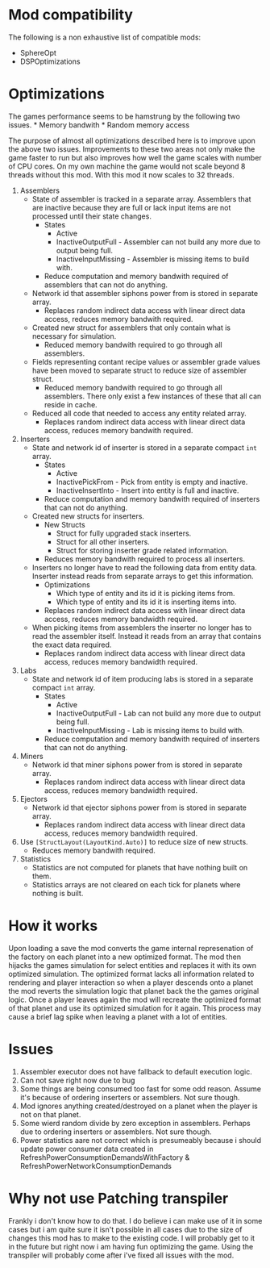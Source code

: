 ﻿# Mod compatibility

The following is a non exhaustive list of compatible mods:
* SphereOpt
* DSPOptimizations


# Optimizations

The games performance seems to be hamstrung by the following two issues.
	* Memory bandwith
	* Random memory access

The purpose of almost all optimizations described here is to improve upon the above two issues.
Improvements to these two areas not only make the game faster to run but also improves how well the game scales with number of CPU cores.
On my own machine the game would not scale beyond 8 threads without this mod. With this mod it now scales to 32 threads.


1. Assemblers
	* State of assembler is tracked in a separate array. Assemblers that are inactive because they are full or lack input items are not processed until their state changes.
		* States
			* Active
			* InactiveOutputFull - Assembler can not build any more due to output being full.
			* InactiveInputMissing - Assembler is missing items to build with.
		* Reduce computation and memory bandwith required of assemblers that can not do anything.
	* Network id that assembler siphons power from is stored in separate array.
		* Replaces random indirect data access with linear direct data access, reduces memory bandwith required.
	* Created new struct for assemblers that only contain what is necessary for simulation.
		* Reduced memory bandwith required to go through all assemblers.
	* Fields representing contant recipe values or assembler grade values have been moved to separate struct to reduce size of assembler struct.
		* Reduced memory bandwith required to go through all assemblers. There only exist a few instances of these that all can reside in cache.
	* Reduced all code that needed to access any entity related array.
		* Replaces random indirect data access with linear direct data access, reduces memory bandwith required.
2. Inserters
	* State and network id of inserter is stored in a separate compact `int` array.
		* States
			* Active
			* InactivePickFrom - Pick from entity is empty and inactive.
			* InactiveInsertInto - Insert into entity is full and inactive.
		* Reduce computation and memory bandwith required of inserters that can not do anything.
	* Created new structs for inserters.
		* New Structs
			* Struct for fully upgraded stack inserters.
			* Struct for all other inserters.
			* Struct for storing inserter grade related information.
		* Reduces memory bandwith required to process all inserters.
	* Inserters no longer have to read the following data from entity data. Inserter instead reads from separate arrays to get this information.
		* Optimizations
			* Which type of entity and its id it is picking items from.
			* Which type of entity and its id it is inserting items into.
		* Replaces random indirect data access with linear direct data access, reduces memory bandwidth required.
	* When picking items from assemblers the inserter no longer has to read the assembler itself. Instead it reads from an array that contains the exact data required.
		* Replaces random indirect data access with linear direct data access, reduces memory bandwidth required.
3. Labs
	* State and network id of item producing labs is stored in a separate compact `int` array.
		* States
			* Active
			* InactiveOutputFull - Lab can not build any more due to output being full.
			* InactiveInputMissing - Lab is missing items to build with.
		* Reduce computation and memory bandwith required of inserters that can not do anything.
4. Miners
	* Network id that miner siphons power from is stored in separate array.
		* Replaces random indirect data access with linear direct data access, reduces memory bandwidth required.
5. Ejectors
	* Network id that ejector siphons power from is stored in separate array.
		* Replaces random indirect data access with linear direct data access, reduces memory bandwidth required.
6. Use `[StructLayout(LayoutKind.Auto)]` to reduce size of new structs.
	* Reduces memory bandwith required.
7. Statistics
	* Statistics are not computed for planets that have nothing built on them.
	* Statistics arrays are not cleared on each tick for planets where nothing is built.

# How it works

Upon loading a save the mod converts the game internal represenation of the factory on each planet into a new optimized format.
The mod then hijacks the games simulation for select entities and replaces it with its own optimized simulation.
The optimized format lacks all information related to rendering and player interaction so when a player descends onto a planet the mod reverts the simulation logic that planet back the the games original logic.
Once a player leaves again the mod will recreate the optimized format of that planet and use its optimized simulation for it again. This process may cause a brief lag spike when leaving a planet with a lot of entities.


# Issues

1. Assembler executor does not have fallback to default execution logic.
2. Can not save right now due to bug
3. Some things are being consumed too fast for some odd reason. Assume it's because of ordering inserters or assemblers. Not sure though.
4. Mod ignores anything created/destroyed on a planet when the player is not on that planet.
5. Some wierd random divide by zero exception in assemblers. Perhaps due to ordering inserters or assemblers. Not sure though.
6. Power statistics aare not correct which is presumeably because i should update power consumer data created in RefreshPowerConsumptionDemandsWithFactory & RefreshPowerNetworkConsumptionDemands

# Why not use Patching transpiler

Frankly i don't know how to do that. I do believe i can make use of it in some cases but i am quite sure it isn't possible in all cases due to the size of changes this mod has to make to the existing code.
I will probably get to it in the future but right now i am having fun optimizing the game. Using the transpiler will probably come after i've fixed all issues with the mod.